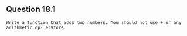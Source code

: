## Question 18.1
```
Write a function that adds two numbers. You should not use + or any arithmetic op- erators.
```